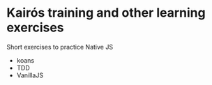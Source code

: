 # Kairós training and other learning exercises
Short exercises to practice Native JS
- koans
- TDD
- VanillaJS
